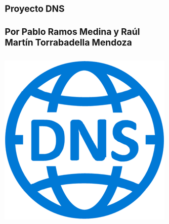 # Proyecto DNS
# Por Pablo Ramos Medina y Raúl Martín Torrabadella Mendoza
#  
![Alt text](Imágenes/DNS.png)
